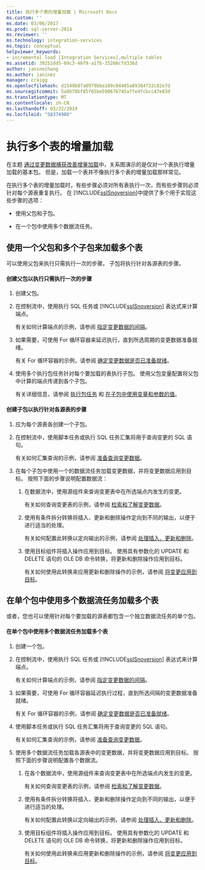 ```yaml
---
title: 执行多个表的增量加载 | Microsoft Docs
ms.custom: ''
ms.date: 03/06/2017
ms.prod: sql-server-2014
ms.reviewer: ''
ms.technology: integration-services
ms.topic: conceptual
helpviewer_keywords:
- incremental load [Integration Services],multiple tables
ms.assetid: 39252dd5-09c3-46f9-a17b-15208cfd336d
author: janinezhang
ms.author: janinez
manager: craigg
ms.openlocfilehash: d1549b8fa0979bba109c84485a89384722c82e7d
ms.sourcegitcommit: 5a8678bf85f65be590676745a7fe4fcbcc47e83d
ms.translationtype: MT
ms.contentlocale: zh-CN
ms.lasthandoff: 03/22/2019
ms.locfileid: "58374986"
---
```

# <a name="perform-an-incremental-load-of-multiple-tables"></a>执行多个表的增量加载
  在主题 [通过变更数据捕获改善增量加载](change-data-capture-ssis.md)中，关系图演示的是仅对一个表执行增量加载的基本包。 但是，加载一个表并不像执行多个表的增量加载那样常见。  
  
 在执行多个表的增量加载时，有些步骤必须对所有表执行一次，而有些步骤则必须针对每个源表重复执行。 在 [!INCLUDE[ssISnoversion](../../includes/ssisnoversion-md.md)]中提供了多个用于实现这些步骤的选项：  
  
-   使用父包和子包。  
  
-   在一个包中使用多个数据流任务。  
  
## <a name="loading-multiple-tables-by-using-a-parent-package-and-multiple-child-packages"></a>使用一个父包和多个子包来加载多个表  
 可以使用父包来执行只需执行一次的步骤。 子包将执行针对各源表的步骤。  
  
#### <a name="to-create-a-parent-package-that-performs-those-steps-that-only-have-to-be-done-once"></a>创建父包以执行只需执行一次的步骤  
  
1.  创建父包。  
  
2.  在控制流中，使用执行 SQL 任务或 [!INCLUDE[ssISnoversion](../../includes/ssisnoversion-md.md)] 表达式来计算端点。  
  
     有关如何计算端点的示例，请参阅 [指定变更数据的间隔](specify-an-interval-of-change-data.md)。  
  
3.  如果需要，可使用 For 循环容器来延迟执行，直到所选周期的变更数据准备就绪。  
  
     有关 For 循环容器的示例，请参阅 [确定变更数据是否已准备就绪](determine-whether-the-change-data-is-ready.md)。  
  
4.  使用多个执行包任务针对每个要加载的表执行子包。 使用父包变量配置将父包中计算的端点传递到各个子包。  
  
     有关详细信息，请参阅 [执行包任务](../control-flow/execute-package-task.md) 和 [在子包中使用变量和参数的值](../use-the-values-of-variables-and-parameters-in-a-child-package.md)。  
  
#### <a name="to-create-child-packages-to-perform-those-steps-that-have-to-be-done-for-each-source-table"></a>创建子包以执行针对各源表的步骤  
  
1.  应为每个源表各创建一个子包。  
  
2.  在控制流中，使用脚本任务或执行 SQL 任务汇集将用于查询变更的 SQL 语句。  
  
     有关如何汇集查询的示例，请参阅 [准备查询变更数据](prepare-to-query-for-the-change-data.md)。  
  
3.  在每个子包中使用一个的数据流任务加载变更数据，并将变更数据应用到目标。 按照下面的步骤说明配置数据流：  
  
    1.  在数据流中，使用源组件来查询变更表中在所选端点内发生的变更。  
  
         有关如何查询变更表的示例，请参阅 [检索和了解变更数据](retrieve-and-understand-the-change-data.md)。  
  
    2.  使用有条件拆分转换将插入、更新和删除操作定向到不同的输出，以便于进行适当的处理。  
  
         有关如何配置此转换以定向输出的示例，请参阅 [处理插入、更新和删除](process-inserts-updates-and-deletes.md)。  
  
    3.  使用目标组件将插入操作应用到目标。 使用具有参数化的 UPDATE 和 DELETE 语句的 OLE DB 命令转换，将更新和删除操作应用到目标。  
  
         有关如何使用此转换来应用更新和删除操作的示例，请参阅 [将变更应用到目标](apply-the-changes-to-the-destination.md)。  
  
## <a name="loading-multiple-tables-by-using-multiple-data-flow-tasks-in-a-single-package"></a>在单个包中使用多个数据流任务加载多个表  
 或者，您也可以使用针对每个要加载的源表都包含一个独立数据流任务的单个包。  
  
#### <a name="to-load-multiple-tables-by-using-multiple-data-flow-tasks-in-a-single-package"></a>在单个包中使用多个数据流任务加载多个表  
  
1.  创建一个包。  
  
2.  在控制流中，使用执行 SQL 任务或 [!INCLUDE[ssISnoversion](../../includes/ssisnoversion-md.md)] 表达式来计算端点。  
  
     有关如何计算端点的示例，请参阅 [指定变更数据的间隔](specify-an-interval-of-change-data.md)。  
  
3.  如果需要，可使用 For 循环容器延迟执行过程，直到所选间隔的变更数据准备就绪。  
  
     有关 For 循环容器的示例，请参阅 [确定变更数据是否已准备就绪](determine-whether-the-change-data-is-ready.md)。  
  
4.  使用脚本任务或执行 SQL 任务汇集将用于查询变更的 SQL 语句。  
  
     有关如何汇集查询的示例，请参阅 [准备查询变更数据](prepare-to-query-for-the-change-data.md)。  
  
5.  使用多个数据流任务加载各源表中的变更数据，并将变更数据应用到目标。 按照下面的步骤说明配置各个数据流。  
  
    1.  在各个数据流中，使用源组件来查询变更表中在所选端点内发生的变更。  
  
         有关如何查询变更表的示例，请参阅 [检索和了解变更数据](retrieve-and-understand-the-change-data.md)。  
  
    2.  使用有条件拆分转换将插入、更新和删除操作定向到不同的输出，以便于进行适当的处理。  
  
         有关如何配置此转换以定向输出的示例，请参阅 [处理插入、更新和删除](process-inserts-updates-and-deletes.md)。  
  
    3.  使用目标组件将插入操作应用到目标。 使用具有参数化的 UPDATE 和 DELETE 语句的 OLE DB 命令转换，将更新和删除操作应用到目标。  
  
         有关如何使用此转换来应用更新和删除操作的示例，请参阅 [将变更应用到目标](apply-the-changes-to-the-destination.md)。  
  
  
